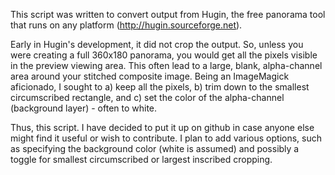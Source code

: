 This script was written to convert output from Hugin, the free panorama tool that runs on any platform (http://hugin.sourceforge.net).  

Early in Hugin's development, it did not crop the output.  So, unless you were creating a full 360x180 panorama, you would get all the pixels visible in the preview viewing area.  This often lead to a large, blank, alpha-channel area around your stitched composite image.  Being an ImageMagick aficionado, I sought to a) keep all the pixels, b) trim down to the smallest circumscribed rectangle, and c) set the color of the alpha-channel (background layer) - often to white.

Thus, this script.  I have decided to put it up on github in case anyone else might find it useful or wish to contribute.  I plan to add various options, such as specifying the background color (white is assumed) and possibly a toggle for smallest circumscribed or largest inscribed cropping.